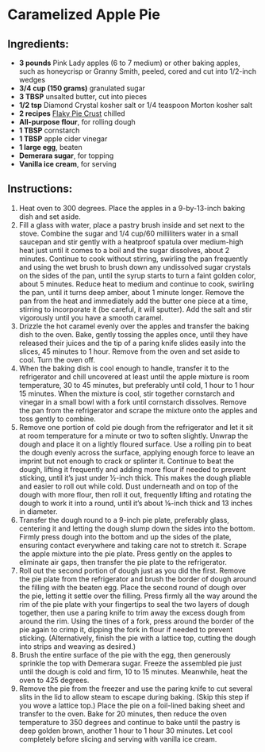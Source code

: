 
# Caramelized Apple Pie
## Ingredients: 
* **3 pounds** Pink Lady apples (6 to 7 medium) or other baking apples, such as honeycrisp or Granny Smith, peeled, cored and cut into 1/2-inch wedges
* **3/4 cup (150 grams)** granulated sugar
* **3 TBSP** unsalted butter, cut into pieces
* **1/2 tsp** Diamond Crystal kosher salt or 1/4 teaspoon Morton kosher salt
* **2 recipes** [Flaky Pie Crust](FlakyPieCrust.md) chilled
* **All-purpose flour**, for rolling dough
* **1 TBSP** cornstarch
* **1 TBSP** apple cider vinegar
* **1 large egg**, beaten
* **Demerara sugar**, for topping
* **Vanilla ice cream**, for serving

## Instructions:

1. Heat oven to 300 degrees. Place the apples in a 9-by-13-inch baking dish and set aside.
2. Fill a glass with water, place a pastry brush inside and set next to the stove. Combine the sugar and 1/4 cup/60 milliliters water in a small saucepan and stir gently with a heatproof spatula over medium-high heat just until it comes to a boil and the sugar dissolves, about 2 minutes. Continue to cook without stirring, swirling the pan frequently and using the wet brush to brush down any undissolved sugar crystals on the sides of the pan, until the syrup starts to turn a faint golden color, about 5 minutes. Reduce heat to medium and continue to cook, swirling the pan, until it turns deep amber, about 1 minute longer. Remove the pan from the heat and immediately add the butter one piece at a time, stirring to incorporate it (be careful, it will sputter). Add the salt and stir vigorously until you have a smooth caramel.
3. Drizzle the hot caramel evenly over the apples and transfer the baking dish to the oven. Bake, gently tossing the apples once, until they have released their juices and the tip of a paring knife slides easily into the slices, 45 minutes to 1 hour. Remove from the oven and set aside to cool. Turn the oven off.
4. When the baking dish is cool enough to handle, transfer it to the refrigerator and chill uncovered at least until the apple mixture is room temperature, 30 to 45 minutes, but preferably until cold, 1 hour to 1 hour 15 minutes. When the mixture is cool, stir together cornstarch and vinegar in a small bowl with a fork until cornstarch dissolves. Remove the pan from the refrigerator and scrape the mixture onto the apples and toss gently to combine.
5. Remove one portion of cold pie dough from the refrigerator and let it sit at room temperature for a minute or two to soften slightly. Unwrap the dough and place it on a lightly floured surface. Use a rolling pin to beat the dough evenly across the surface, applying enough force to leave an imprint but not enough to crack or splinter it. Continue to beat the dough, lifting it frequently and adding more flour if needed to prevent sticking, until it’s just under ½-inch thick. This makes the dough pliable and easier to roll out while cold. Dust underneath and on top of the dough with more flour, then roll it out, frequently lifting and rotating the dough to work it into a round, until it’s about ⅛-inch thick and 13 inches in diameter.
6. Transfer the dough round to a 9-inch pie plate, preferably glass, centering it and letting the dough slump down the sides into the bottom. Firmly press dough into the bottom and up the sides of the plate, ensuring contact everywhere and taking care not to stretch it. Scrape the apple mixture into the pie plate. Press gently on the apples to eliminate air gaps, then transfer the pie plate to the refrigerator.
7. Roll out the second portion of dough just as you did the first. Remove the pie plate from the refrigerator and brush the border of dough around the filling with the beaten egg. Place the second round of dough over the pie, letting it settle over the filling. Press firmly all the way around the rim of the pie plate with your fingertips to seal the two layers of dough together, then use a paring knife to trim away the excess dough from around the rim. Using the tines of a fork, press around the border of the pie again to crimp it, dipping the fork in flour if needed to prevent sticking. (Alternatively, finish the pie with a lattice top, cutting the dough into strips and weaving as desired.)
8. Brush the entire surface of the pie with the egg, then generously sprinkle the top with Demerara sugar. Freeze the assembled pie just until the dough is cold and firm, 10 to 15 minutes. Meanwhile, heat the oven to 425 degrees.
9. Remove the pie from the freezer and use the paring knife to cut several slits in the lid to allow steam to escape during baking. (Skip this step if you wove a lattice top.) Place the pie on a foil-lined baking sheet and transfer to the oven. Bake for 20 minutes, then reduce the oven temperature to 350 degrees and continue to bake until the pastry is deep golden brown, another 1 hour to 1 hour 30 minutes. Let cool completely before slicing and serving with vanilla ice cream.
